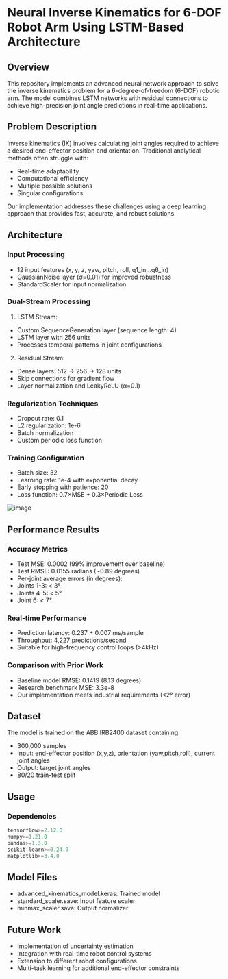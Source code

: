 # Neural Inverse Kinematics for 6-DOF Robot Arm Using LSTM-Based Architecture

## Overview
This repository implements an advanced neural network approach to solve the inverse kinematics problem for a 6-degree-of-freedom (6-DOF) robotic arm. The model combines LSTM networks with residual connections to achieve high-precision joint angle predictions in real-time applications.

## Problem Description
Inverse kinematics (IK) involves calculating joint angles required to achieve a desired end-effector position and orientation. Traditional analytical methods often struggle with:
- Real-time adaptability
- Computational efficiency 
- Multiple possible solutions
- Singular configurations

Our implementation addresses these challenges using a deep learning approach that provides fast, accurate, and robust solutions.

## Architecture

### Input Processing
- 12 input features (x, y, z, yaw, pitch, roll, q1_in...q6_in)
- GaussianNoise layer (σ=0.01) for improved robustness
- StandardScaler for input normalization

### Dual-Stream Processing
1. LSTM Stream:
  - Custom SequenceGeneration layer (sequence length: 4)
  - LSTM layer with 256 units
  - Processes temporal patterns in joint configurations

2. Residual Stream:
  - Dense layers: 512 → 256 → 128 units
  - Skip connections for gradient flow
  - Layer normalization and LeakyReLU (α=0.1)

### Regularization Techniques
- Dropout rate: 0.1
- L2 regularization: 1e-6
- Batch normalization
- Custom periodic loss function

### Training Configuration
- Batch size: 32
- Learning rate: 1e-4 with exponential decay
- Early stopping with patience: 20
- Loss function: 0.7×MSE + 0.3×Periodic Loss

![image](https://github.com/user-attachments/assets/b5bd6414-d2d7-4842-9d9d-a809f14a2536)


## Performance Results

### Accuracy Metrics
- Test MSE: 0.0002 (99% improvement over baseline)
- Test RMSE: 0.0155 radians (~0.89 degrees)
- Per-joint average errors (in degrees):
 - Joints 1-3: < 3°
 - Joints 4-5: < 5°
 - Joint 6: < 7°

### Real-time Performance
- Prediction latency: 0.237 ± 0.007 ms/sample
- Throughput: 4,227 predictions/second
- Suitable for high-frequency control loops (>4kHz)

### Comparison with Prior Work
- Baseline model RMSE: 0.1419 (8.13 degrees)
- Research benchmark MSE: 3.3e-8
- Our implementation meets industrial requirements (<2° error)

## Dataset
The model is trained on the ABB IRB2400 dataset containing:
- 300,000 samples
- Input: end-effector position (x,y,z), orientation (yaw,pitch,roll), current joint angles
- Output: target joint angles
- 80/20 train-test split

## Usage

### Dependencies
```python
tensorflow>=2.12.0
numpy>=1.21.0
pandas>=1.3.0
scikit-learn>=0.24.0
matplotlib>=3.4.0
```


## Model Files

- advanced_kinematics_model.keras: Trained model
- standard_scaler.save: Input feature scaler
- minmax_scaler.save: Output normalizer

## Future Work

- Implementation of uncertainty estimation
- Integration with real-time robot control systems
- Extension to different robot configurations
- Multi-task learning for additional end-effector constraints


